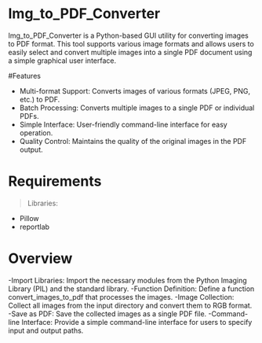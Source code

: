 # Img_to_PDF_Converter


Img_to_PDF_Converter is a Python-based GUI utility for converting images to PDF format. This tool supports various image formats and allows users to easily select and convert multiple images into a single PDF document using a simple graphical user interface.

#Features
- Multi-format Support: Converts images of various formats (JPEG, PNG, etc.) to PDF.
- Batch Processing: Converts multiple images to a single PDF or individual PDFs.
- Simple Interface: User-friendly command-line interface for easy operation.
- Quality Control: Maintains the quality of the original images in the PDF output.

# Requirements
>Libraries:
- Pillow
- reportlab

# Overview
-Import Libraries: Import the necessary modules from the Python Imaging Library (PIL) and the standard library.
-Function Definition: Define a function convert_images_to_pdf that processes the images.
-Image Collection: Collect all images from the input directory and convert them to RGB format.
-Save as PDF: Save the collected images as a single PDF file.
-Command-line Interface: Provide a simple command-line interface for users to specify input and output paths.
